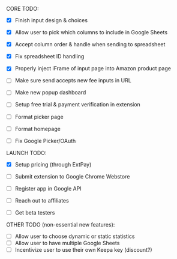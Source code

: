 CORE TODO:

- [x] Finish input design & choices
- [x] Allow user to pick which columns to include in Google Sheets
- [x] Accept column order & handle when sending to spreadsheet
- [x] Fix spreadsheet ID handling
- [x] Properly inject iFrame of input page into Amazon product page
- [ ] Make sure send accepts new fee inputs in URL
- [ ] Make new popup dashboard
- [ ] Setup free trial & payment verification in extension
- [ ] Format picker page
- [ ] Format homepage
- [ ] Fix Google Picker/OAuth


LAUNCH TODO:

- [x] Setup pricing (through ExtPay)
- [ ] Submit extension to Google Chrome Webstore
- [ ] Register app in Google API
- [ ] Reach out to affiliates 
- [ ] Get beta testers


OTHER TODO (non-essential new features):

- [ ] Allow user to choose dynamic or static statistics
- [ ] Allow user to have multiple Google Sheets
- [ ] Incentivize user to use their own Keepa key (discount?)
